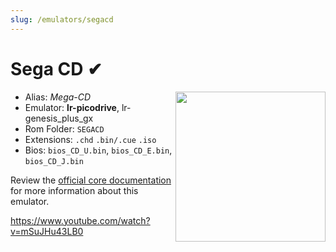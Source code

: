 ```yaml
---
slug: /emulators/segacd
---
```


# Sega CD ✔

<img src="https://user-images.githubusercontent.com/44569252/188293014-3e96ba89-328f-4022-bd7e-31c09d613f90.png" align="right" width="240" />

- Alias: *Mega-CD*
- Emulator: **lr-picodrive**, lr-genesis_plus_gx
- Rom Folder: `SEGACD`
- Extensions: `.chd` `.bin/.cue` `.iso`
- Bios: `bios_CD_U.bin`, `bios_CD_E.bin`, `bios_CD_J.bin`

Review the [official core documentation](https://docs.libretro.com/library/picodrive/) for more information about this emulator.  

https://www.youtube.com/watch?v=mSuJHu43LB0

